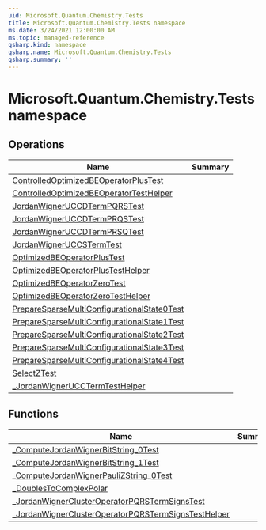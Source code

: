 ```yaml
---
uid: Microsoft.Quantum.Chemistry.Tests
title: Microsoft.Quantum.Chemistry.Tests namespace
ms.date: 3/24/2021 12:00:00 AM
ms.topic: managed-reference
qsharp.kind: namespace
qsharp.name: Microsoft.Quantum.Chemistry.Tests
qsharp.summary: ''
---
```


# Microsoft.Quantum.Chemistry.Tests namespace




<!-- summaries -->

## Operations

| Name | Summary |
|------|---------|
|[ControlledOptimizedBEOperatorPlusTest](xref:Microsoft.Quantum.Chemistry.Tests.ControlledOptimizedBEOperatorPlusTest) |
|[ControlledOptimizedBEOperatorTestHelper](xref:Microsoft.Quantum.Chemistry.Tests.ControlledOptimizedBEOperatorTestHelper) |
|[JordanWignerUCCDTermPQRSTest](xref:Microsoft.Quantum.Chemistry.Tests.JordanWignerUCCDTermPQRSTest) |
|[JordanWignerUCCDTermPRQSTest](xref:Microsoft.Quantum.Chemistry.Tests.JordanWignerUCCDTermPRQSTest) |
|[JordanWignerUCCDTermPRSQTest](xref:Microsoft.Quantum.Chemistry.Tests.JordanWignerUCCDTermPRSQTest) |
|[JordanWignerUCCSTermTest](xref:Microsoft.Quantum.Chemistry.Tests.JordanWignerUCCSTermTest) |
|[OptimizedBEOperatorPlusTest](xref:Microsoft.Quantum.Chemistry.Tests.OptimizedBEOperatorPlusTest) |
|[OptimizedBEOperatorPlusTestHelper](xref:Microsoft.Quantum.Chemistry.Tests.OptimizedBEOperatorPlusTestHelper) |
|[OptimizedBEOperatorZeroTest](xref:Microsoft.Quantum.Chemistry.Tests.OptimizedBEOperatorZeroTest) |
|[OptimizedBEOperatorZeroTestHelper](xref:Microsoft.Quantum.Chemistry.Tests.OptimizedBEOperatorZeroTestHelper) |
|[PrepareSparseMultiConfigurationalState0Test](xref:Microsoft.Quantum.Chemistry.Tests.PrepareSparseMultiConfigurationalState0Test) |
|[PrepareSparseMultiConfigurationalState1Test](xref:Microsoft.Quantum.Chemistry.Tests.PrepareSparseMultiConfigurationalState1Test) |
|[PrepareSparseMultiConfigurationalState2Test](xref:Microsoft.Quantum.Chemistry.Tests.PrepareSparseMultiConfigurationalState2Test) |
|[PrepareSparseMultiConfigurationalState3Test](xref:Microsoft.Quantum.Chemistry.Tests.PrepareSparseMultiConfigurationalState3Test) |
|[PrepareSparseMultiConfigurationalState4Test](xref:Microsoft.Quantum.Chemistry.Tests.PrepareSparseMultiConfigurationalState4Test) |
|[SelectZTest](xref:Microsoft.Quantum.Chemistry.Tests.SelectZTest) |
|[_JordanWignerUCCTermTestHelper](xref:Microsoft.Quantum.Chemistry.Tests._JordanWignerUCCTermTestHelper) |

## Functions

| Name | Summary |
|------|---------|
|[_ComputeJordanWignerBitString_0Test](xref:Microsoft.Quantum.Chemistry.Tests._ComputeJordanWignerBitString_0Test) |
|[_ComputeJordanWignerBitString_1Test](xref:Microsoft.Quantum.Chemistry.Tests._ComputeJordanWignerBitString_1Test) |
|[_ComputeJordanWignerPauliZString_0Test](xref:Microsoft.Quantum.Chemistry.Tests._ComputeJordanWignerPauliZString_0Test) |
|[_DoublesToComplexPolar](xref:Microsoft.Quantum.Chemistry.Tests._DoublesToComplexPolar) |
|[_JordanWignerClusterOperatorPQRSTermSignsTest](xref:Microsoft.Quantum.Chemistry.Tests._JordanWignerClusterOperatorPQRSTermSignsTest) |
|[_JordanWignerClusterOperatorPQRSTermSignsTestHelper](xref:Microsoft.Quantum.Chemistry.Tests._JordanWignerClusterOperatorPQRSTermSignsTestHelper) |

<!-- /summaries -->
